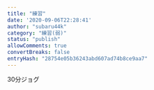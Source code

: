 ```yaml
---
title: "練習"
date: '2020-09-06T22:28:41'
author: "subaru44k"
category: "練習(弱)"
status: "publish"
allowComments: true
convertBreaks: false
entryHash: "28754e05b36243abd607ad74b8ce9aa7"
---
```

30分ジョグ
